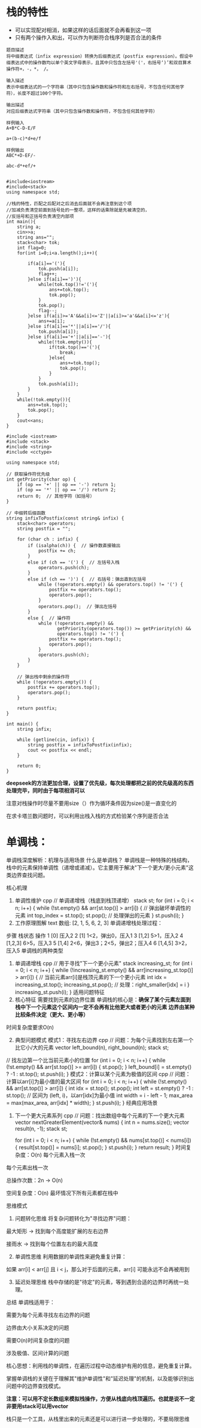 # 栈的特性
- 可以实现配对相消，如果这样的话后面就不会再看到这一项
- 只有两个操作入和出，可以作为判断符合栈序列是否合法的条件

```
题目描述
将中缀表达式（infix expression）转换为后缀表达式（postfix expression）。假设中缀表达式中的操作数均以单个英文字母表示，且其中只包含左括号'('，右括号‘)’和双目算术操作符+，-，*， /。

输入描述
表示中缀表达式的一个字符串（其中只包含操作数和操作符和左右括号，不包含任何其他字符），长度不超过100个字符。

输出描述
对应后缀表达式字符串（其中只包含操作数和操作符，不包含任何其他字符）

样例输入
A+B*C-D-E/F

a+(b-c)*d+e/f

样例输出
ABC*+D-EF/-

abc-d*+ef/+


#include<iostream>
#include<stack>
using namespace std;

//栈的特性，匹配之后配对之后消去后面就不会再注意到这个项
//加减负责清空前面到括号处的一整项，这样的话乘除就是先被清空的，
//反括号和正括号负责清空内部项
int main(){
    string a;
    cin>>a;
    string ans="";
    stack<char> tok;
    int flag=0;
    for(int i=0;i<a.length();i++){

        if(a[i]=='('){
            tok.push(a[i]);
            flag++;
        }else if(a[i]==')'){
            while(tok.top()!='('){
                ans+=tok.top();
                tok.pop();
            }
            tok.pop();
            flag--;
        }else if(a[i]>='A'&&a[i]<='Z'||a[i]>='a'&&a[i]<='z'){
            ans+=a[i];
        }else if(a[i]=='*'||a[i]=='/'){
            tok.push(a[i]);
        }else if(a[i]=='+'||a[i]=='-'){
            while(!tok.empty()){
                if(tok.top()=='('){
                    break;
                }else{
                    ans+=tok.top();
                    tok.pop();
                }    
            }
            tok.push(a[i]);
        }
    }
    while(!tok.empty()){
        ans+=tok.top();
        tok.pop();
    }
    cout<<ans;
}
```
```
#include <iostream>
#include <stack>
#include <string>
#include <cctype>

using namespace std;

// 获取操作符优先级
int getPriority(char op) {
    if (op == '+' || op == '-') return 1;
    if (op == '*' || op == '/') return 2;
    return 0;  // 其他字符（如括号）
}

// 中缀转后缀函数
string infixToPostfix(const string& infix) {
    stack<char> operators;
    string postfix = "";
    
    for (char ch : infix) {
        if (isalpha(ch)) {  // 操作数直接输出
            postfix += ch;
        }
        else if (ch == '(') {  // 左括号入栈
            operators.push(ch);
        }
        else if (ch == ')') {  // 右括号：弹出直到左括号
            while (!operators.empty() && operators.top() != '(') {
                postfix += operators.top();
                operators.pop();
            }
            operators.pop();  // 弹出左括号
        }
        else {  // 操作符
            while (!operators.empty() && 
                   getPriority(operators.top()) >= getPriority(ch) && 
                   operators.top() != '(') {
                postfix += operators.top();
                operators.pop();
            }
            operators.push(ch);
        }
    }
    
    // 弹出栈中剩余的操作符
    while (!operators.empty()) {
        postfix += operators.top();
        operators.pop();
    }
    
    return postfix;
}

int main() {
    string infix;
    
    while (getline(cin, infix)) {
        string postfix = infixToPostfix(infix);
        cout << postfix << endl;
    }
    
    return 0;
}
```
**deepseek的方法更加合理，设置了优先级，每次处理都把之前的优先级高的东西处理完毕，同时由于每项相消可以**

注意对栈操作时尽量不要用size（）作为循环条件因为size()是一直变化的

在求卡塔兰数问题时，可以利用出栈入栈的方式检验某个序列是否合法

# 单调栈：
单调栈深度解析：机理与适用场景
什么是单调栈？
单调栈是一种特殊的栈结构，栈中的元素保持单调性（递增或递减）。它主要用于解决"下一个更大/更小元素"这类边界查找问题。

核心机理
1. 单调性维护
cpp
// 单调递增栈（栈底到栈顶递增）
stack<int> st;
for (int i = 0; i < n; i++) {
    while (!st.empty() && arr[st.top()] > arr[i]) {
        // 弹出破坏单调性的元素
        int top_index = st.top();
        st.pop();
        // 处理弹出的元素
    }
    st.push(i);
}
2. 工作原理图解
text
数组: [2, 1, 5, 6, 2, 3]
单调递增栈处理过程：

步骤 栈状态        操作
1     [0]         压入2
2     [1]         1<2，弹出0，压入1
3     [1,2]       5>1，压入2
4     [1,2,3]     6>5，压入3
5     [1,4]       2<6，弹出3；2<5，弹出2；压入4
6     [1,4,5]     3>2，压入5
单调栈的两种类型
1. 单调递增栈
cpp
// 用于寻找"下一个更小元素"
stack<int> increasing_st;
for (int i = 0; i < n; i++) {
    while (!increasing_st.empty() && arr[increasing_st.top()] > arr[i]) {
        // 当前元素arr[i]是栈顶元素的下一个更小元素
        int idx = increasing_st.top();
        increasing_st.pop();
        // 处理：right_smaller[idx] = i
    }
    increasing_st.push(i);
}
适用问题特征
1. 核心特征
需要找到元素的边界位置
单调栈的核心是：**确保了某个元素左面到栈中下一个元素这个区间内一定不会再有比他更大或者更小的元素**
**边界由某种比较条件决定（更大、更小等）**

时间复杂度要求O(n)

2. 典型问题模式
模式1：寻找左右边界
cpp
// 问题：为每个元素找到左右第一个比它小/大的元素
vector<int> left_bound(n), right_bound(n);
stack<int> st;

// 找左边第一个比当前元素小的位置
for (int i = 0; i < n; i++) {
    while (!st.empty() && arr[st.top()] >= arr[i]) {
        st.pop();
    }
    left_bound[i] = st.empty() ? -1 : st.top();
    st.push(i);
}
模式2：计算以某个元素为极值的区间
cpp
// 问题：计算以arr[i]为最小值的最大区间
for (int i = 0; i < n; i++) {
    while (!st.empty() && arr[st.top()] > arr[i]) {
        int idx = st.top();
        st.pop();
        int left = st.empty() ? -1 : st.top();
        // 区间为 (left, i)，以arr[idx]为最小值
        int width = i - left - 1;
        max_area = max(max_area, arr[idx] * width);
    }
    st.push(i);
}
经典应用场景
1. 下一个更大元素系列
cpp
// 问题：找出数组中每个元素的下一个更大元素
vector<int> nextGreaterElement(vector<int>& nums) {
    int n = nums.size();
    vector<int> result(n, -1);
    stack<int> st;
    
    for (int i = 0; i < n; i++) {
        while (!st.empty() && nums[st.top()] < nums[i]) {
            result[st.top()] = nums[i];
            st.pop();
        }
        st.push(i);
    }
    return result;
}
时间复杂度：O(n)
每个元素入栈一次

每个元素出栈一次

总操作次数：2n → O(n)

空间复杂度：O(n)
最坏情况下所有元素都在栈中

思维模式
1. 问题转化思维
将复杂问题转化为"寻找边界"问题：

最大矩形 → 找到每个高度能扩展的左右边界

接雨水 → 找到每个位置左右的最大高度

2. 单调性思维
利用数据的单调性来避免重复计算：

如果 arr[i] < arr[j] 且 i < j，那么对于后面的元素，arr[i] 可能永远不会再被用到

3. 延迟处理思维
栈中存储的是"待定"的元素，等到遇到合适的边界时再统一处理。

总结
单调栈适用于：

需要为每个元素寻找左右边界的问题

边界由大小关系决定的问题

需要O(n)时间复杂度的问题

涉及极值、区间计算的问题

核心思想：利用栈的单调性，在遍历过程中动态维护有用的信息，避免重复计算。

掌握单调栈的关键在于理解其"维护单调性"和"延迟处理"的机制，以及能够识别出问题中的边界查找模式。

**注意：可以用不定长数组来模拟栈操作，方便从栈底向栈顶遍历。也就是说不一定非要用stack可以用vector**

栈只是一个工具，从栈里出来的元素还是可以进行进一步处理的，不要局限思维
